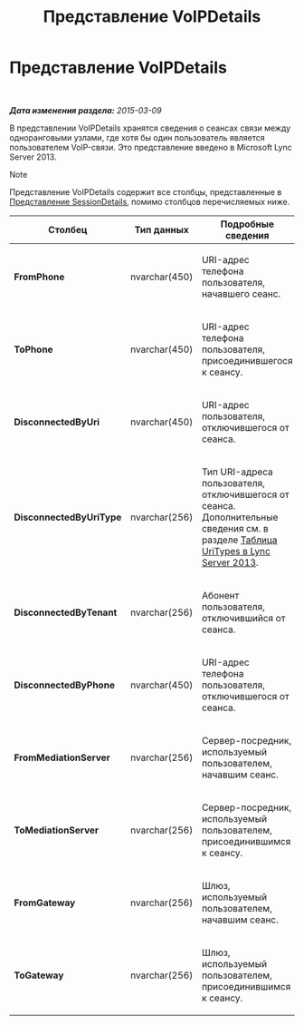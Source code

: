 ﻿---
title: Представление VoIPDetails
TOCTitle: Представление VoIPDetails
ms:assetid: 14c44736-71ba-4fc5-82c7-1df65bf6261c
ms:mtpsurl: https://technet.microsoft.com/ru-ru/library/JJ687973(v=OCS.15)
ms:contentKeyID: 49887875
ms.date: 05/19/2016
mtps_version: v=OCS.15
ms.translationtype: HT
---

# Представление VoIPDetails

 

_**Дата изменения раздела:** 2015-03-09_

В представлении VoIPDetails хранятся сведения о сеансах связи между одноранговыми узлами, где хотя бы один пользователь является пользователем VoIP-связи. Это представление введено в Microsoft Lync Server 2013.

> [!note]  
> Представление VoIPDetails содержит все столбцы, представленные в <a href="lync-server-2013-sessiondetails-view.md">Представление SessionDetails</a>, помимо столбцов перечисляемых ниже.


<table>
<colgroup>
<col style="width: 33%" />
<col style="width: 33%" />
<col style="width: 33%" />
</colgroup>
<thead>
<tr class="header">
<th>Столбец</th>
<th>Тип данных</th>
<th>Подробные сведения</th>
</tr>
</thead>
<tbody>
<tr class="odd">
<td><p><strong>FromPhone</strong></p></td>
<td><p>nvarchar(450)</p></td>
<td><p>URI-адрес телефона пользователя, начавшего сеанс.</p></td>
</tr>
<tr class="even">
<td><p><strong>ToPhone</strong></p></td>
<td><p>nvarchar(450)</p></td>
<td><p>URI-адрес телефона пользователя, присоединившегося к сеансу.</p></td>
</tr>
<tr class="odd">
<td><p><strong>DisconnectedByUri</strong></p></td>
<td><p>nvarchar(450)</p></td>
<td><p>URI-адрес пользователя, отключившегося от сеанса.</p></td>
</tr>
<tr class="even">
<td><p><strong>DisconnectedByUriType</strong></p></td>
<td><p>nvarchar(256)</p></td>
<td><p>Тип URI-адреса пользователя, отключившегося от сеанса. Дополнительные сведения см. в разделе <a href="lync-server-2013-uritypes-table.md">Таблица UriTypes в Lync Server 2013</a>.</p></td>
</tr>
<tr class="odd">
<td><p><strong>DisconnectedByTenant</strong></p></td>
<td><p>nvarchar(256)</p></td>
<td><p>Абонент пользователя, отключившийся от сеанса.</p></td>
</tr>
<tr class="even">
<td><p><strong>DisconnectedByPhone</strong></p></td>
<td><p>nvarchar(450)</p></td>
<td><p>URI-адрес телефона пользователя, отключившегося от сеанса.</p></td>
</tr>
<tr class="odd">
<td><p><strong>FromMediationServer</strong></p></td>
<td><p>nvarchar(256)</p></td>
<td><p>Сервер-посредник, используемый пользователем, начавшим сеанс.</p></td>
</tr>
<tr class="even">
<td><p><strong>ToMediationServer</strong></p></td>
<td><p>nvarchar(256)</p></td>
<td><p>Сервер-посредник, используемый пользователем, присоединившимся к сеансу.</p></td>
</tr>
<tr class="odd">
<td><p><strong>FromGateway</strong></p></td>
<td><p>nvarchar(256)</p></td>
<td><p>Шлюз, используемый пользователем, начавшим сеанс.</p></td>
</tr>
<tr class="even">
<td><p><strong>ToGateway</strong></p></td>
<td><p>nvarchar(256)</p></td>
<td><p>Шлюз, используемый пользователем, присоединившимся к сеансу.</p></td>
</tr>
</tbody>
</table>

